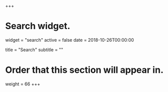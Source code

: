 +++
# Search widget.
widget = "search"
active = false
date = 2018-10-26T00:00:00

title = "Search"
subtitle = ""

# Order that this section will appear in.
weight = 66
+++
